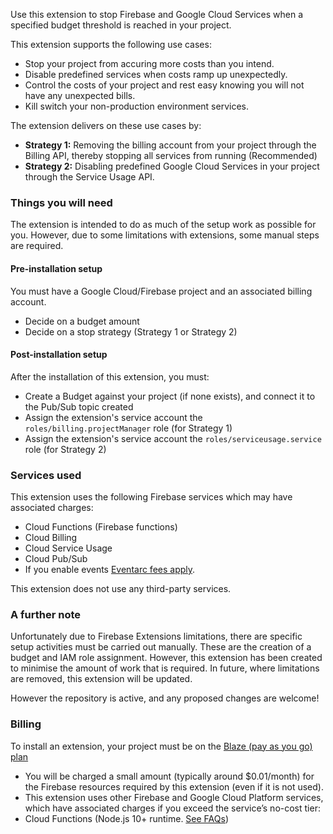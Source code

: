 Use this extension to stop Firebase and Google Cloud Services when a specified budget threshold is reached in your project.

This extension supports the following use cases:

- Stop your project from accuring more costs than you intend.
- Disable predefined services when costs ramp up unexpectedly.
- Control the costs of your project and rest easy knowing you will not have any unexpected bills.
- Kill switch your non-production environment services.

The extension delivers on these use cases by:

- **Strategy 1:** Removing the billing account from your project through the Billing API, thereby stopping all services from running (Recommended)
- **Strategy 2:** Disabling predefined Google Cloud Services in your project through the Service Usage API.

### Things you will need

The extension is intended to do as much of the setup work as possible for you. However, due to some limitations with extensions, some manual steps are required.

#### Pre-installation setup

You must have a Google Cloud/Firebase project and an associated billing account.

- Decide on a budget amount
- Decide on a stop strategy (Strategy 1 or Strategy 2)

#### Post-installation setup

After the installation of this extension, you must:

- Create a Budget against your project (if none exists), and connect it to the Pub/Sub topic created
- Assign the extension's service account the `roles/billing.projectManager` role (for Strategy 1)
- Assign the extension's service account the `roles/serviceusage.service` role (for Strategy 2)

### Services used

This extension uses the following Firebase services which may have associated charges:

- Cloud Functions (Firebase functions)
- Cloud Billing
- Cloud Service Usage
- Cloud Pub/Sub
- If you enable events [Eventarc fees apply](https://cloud.google.com/eventarc/pricing).

This extension does not use any third-party services.

### A further note

Unfortunately due to Firebase Extensions limitations, there are specific setup activities must be carried out manually. These are the creation of a budget and IAM role assignment. However, this extension has been created to minimise the amount of work that is required. In future, where limitations are removed, this extension will be updated.

However the repository is active, and any proposed changes are welcome!

### Billing

To install an extension, your project must be on the [Blaze (pay as you go) plan](https://firebase.google.com/pricing)

- You will be charged a small amount (typically around $0.01/month) for the Firebase resources required by this extension (even if it is not used).
- This extension uses other Firebase and Google Cloud Platform services, which have associated charges if you exceed the service’s no-cost tier:
- Cloud Functions (Node.js 10+ runtime. [See FAQs](https://firebase.google.com/support/faq#extensions-pricing))
